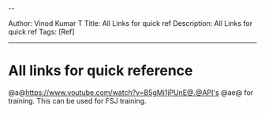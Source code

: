 --

Author: Vinod Kumar T
Title: All Links for quick ref
Description: All Links for quick ref
Tags: [Ref]

---

# All links for quick reference

@a@https://www.youtube.com/watch?v=B5gMi1jPUnE@.@API's @ae@ for training. This can be used for FSJ training.
 

